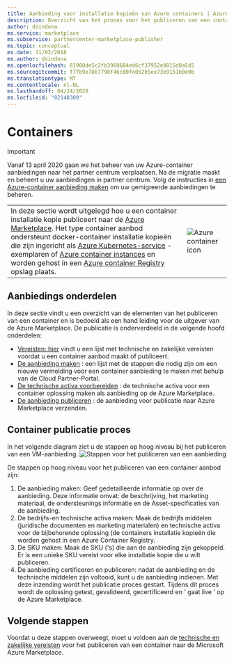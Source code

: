 ```yaml
---
title: Aanbieding voor installatie kopieën van Azure containers | Azure Marketplace
description: Overzicht van het proces voor het publiceren van een container aanbod op de Azure Marketplace.
author: dsindona
ms.service: marketplace
ms.subservice: partnercenter-marketplace-publisher
ms.topic: conceptual
ms.date: 11/02/2018
ms.author: dsindona
ms.openlocfilehash: 81908de5c2fb3960684ed6cf37952e8815d8a5d5
ms.sourcegitcommit: f7fb9e7867798f46c80fe052b5ee73b9151b0e0b
ms.translationtype: MT
ms.contentlocale: nl-NL
ms.lasthandoff: 04/24/2020
ms.locfileid: "82148300"
---
```

# <a name="containers"></a>Containers

> [!IMPORTANT]
> Vanaf 13 april 2020 gaan we het beheer van uw Azure-container aanbiedingen naar het partner centrum verplaatsen. Na de migratie maakt en beheert u uw aanbiedingen in partner centrum. Volg de instructies in [een Azure-container aanbieding maken](https://docs.microsoft.com/azure/marketplace/partner-center-portal/create-azure-container-offer) om uw gemigreerde aanbiedingen te beheren.

<table> <tr> <td>In deze sectie wordt uitgelegd hoe u een container installatie kopie publiceert naar de <a href="https://azuremarketplace.microsoft.com">Azure Marketplace</a>.  
Het type container aanbod ondersteunt docker-container installatie kopieën die zijn ingericht als <a href="https://docs.microsoft.com/azure/aks/index">Azure Kubernetes-service</a> -exemplaren of <a href="https://docs.microsoft.com/azure/container-instances/container-instances-overview">Azure container instances</a> en worden gehost in een <a href="https://docs.microsoft.com/azure/container-registry">Azure container Registry</a> opslag plaats. </td> <td><img src="./media/container-icon.png"  alt="Azure container icon" /></td> </tr> </table>

## <a name="offer-components"></a>Aanbiedings onderdelen

In deze sectie vindt u een overzicht van de elementen van het publiceren van een container en is bedoeld als een hand leiding voor de uitgever van de Azure Marketplace. De publicatie is onderverdeeld in de volgende hoofd onderdelen:

- [Vereisten: hier](./cpp-prerequisites.md) vindt u een lijst met technische en zakelijke vereisten voordat u een container aanbod maakt of publiceert.
- [De aanbieding maken](./cpp-create-offer.md) : een lijst met de stappen die nodig zijn om een nieuwe vermelding voor een container aanbieding te maken met behulp van de Cloud Partner-Portal.
- [De technische activa voorbereiden](./cpp-create-technical-assets.md) : de technische activa voor een container oplossing maken als aanbieding op de Azure Marketplace.
- [De aanbieding publiceren](./cpp-publish-offer.md) : de aanbieding voor publicatie naar Azure Marketplace verzenden.

## <a name="container-publishing-process"></a>Container publicatie proces

In het volgende diagram ziet u de stappen op hoog niveau bij het publiceren van een VM-aanbieding.
![Stappen voor het publiceren van een aanbieding](./media/containers-offer-process.png)

De stappen op hoog niveau voor het publiceren van een container aanbod zijn:

1. De aanbieding maken: Geef gedetailleerde informatie op over de aanbieding. Deze informatie omvat: de beschrijving, het marketing materiaal, de ondersteunings informatie en de Asset-specificaties van de aanbieding.
2. De bedrijfs-en technische activa maken: Maak de bedrijfs middelen (juridische documenten en marketing materialen) en technische activa voor de bijbehorende oplossing (de containers installatie kopieën die worden gehost in een Azure Container Registry.
3. De SKU maken: Maak de SKU ('s) die aan de aanbieding zijn gekoppeld. Er is een unieke SKU vereist voor elke installatie kopie die u wilt publiceren.
4. De aanbieding certificeren en publiceren: nadat de aanbieding en de technische middelen zijn voltooid, kunt u de aanbieding indienen. Met deze inzending wordt het publicatie proces gestart. Tijdens dit proces wordt de oplossing getest, gevalideerd, gecertificeerd en ' gaat live ' op de Azure Marketplace.

## <a name="next-steps"></a>Volgende stappen

Voordat u deze stappen overweegt, moet u voldoen aan de [technische en zakelijke vereisten](./cpp-prerequisites.md) voor het publiceren van een container naar de Microsoft Azure Marketplace.
